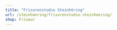 ```yaml
---
title: "Frisurenstudio Steinhöring"
url: /steinhoering/frisurenstudio-steinhoering/
shop: Friseur
---
```

